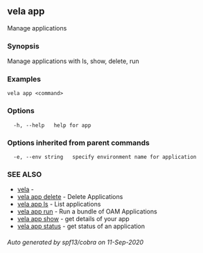 ## vela app

Manage applications

### Synopsis

Manage applications with ls, show, delete, run

### Examples

```
vela app <command>
```

### Options

```
  -h, --help   help for app
```

### Options inherited from parent commands

```
  -e, --env string   specify environment name for application
```

### SEE ALSO

* [vela](vela.md)	 - 
* [vela app delete](vela_app_delete.md)	 - Delete Applications
* [vela app ls](vela_app_ls.md)	 - List applications
* [vela app run](vela_app_run.md)	 - Run a bundle of OAM Applications
* [vela app show](vela_app_show.md)	 - get details of your app
* [vela app status](vela_app_status.md)	 - get status of an application

###### Auto generated by spf13/cobra on 11-Sep-2020
